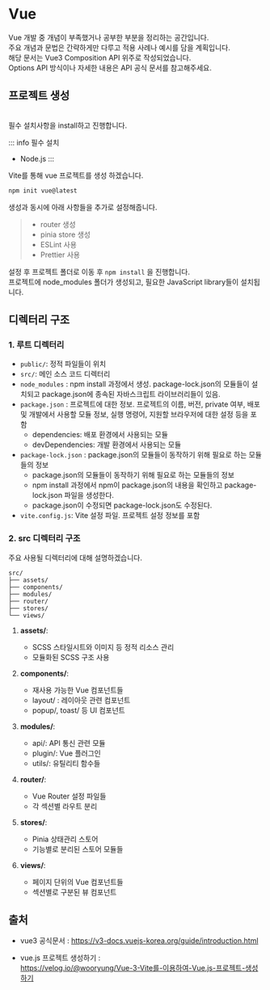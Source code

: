
# Vue  

Vue 개발 중 개념이 부족했거나 공부한 부분을 정리하는 공간입니다.   
주요 개념과 문법은 간략하게만 다루고 적용 사례나 예시를 담을 계획입니다.    
해당 문서는 Vue3 Composition API 위주로 작성되었습니다.     
Options API 방식이나 자세한 내용은 API 공식 문서를 참고해주세요. 


## 프로젝트 생성 
<br>
필수 설치사항을 install하고 진행합니다.

::: info 필수 설치
- Node.js
:::


<!-- 
::: tip
This is a tip.
:::

::: warning
This is a warning.
:::

::: danger
This is a dangerous warning.
:::

::: details
This is a details block.
::: -->


Vite를 통해 vue 프로젝트를 생성 하겠습니다.      


```bash
npm init vue@latest
```

생성과 동시에 아래 사항들을 추가로 설정해줍니다.      

> - router 생성
> - pinia store 생성 
> - ESLint 사용
> - Prettier 사용


설정 후 프로젝트 폴더로 이동 후 `npm install` 을 진행합니다.        
프로젝트에 node_modules 폴더가 생성되고, 필요한 JavaScript library들이 설치됩니다.

## 디렉터리 구조


### 1. 루트 디렉터리
- `public/`: 정적 파일들이 위치
- `src/`: 메인 소스 코드 디렉터리
- `node_modules` : npm install 과정에서 생성. package-lock.json의 모듈들이 설치되고
    package.json에 종속된 자바스크립트 라이브러리들이 있음.
- `package.json` : 프로젝트에 대한 정보. 프로젝트의 이름, 버전, private 여부, 배포 및 개발에서 사용할 모듈 정보, 실행 명령어, 지원할 브라우저에 대한 설정 등을 포함
    - dependencies: 배포 환경에서 사용되는 모듈
    - devDependencies: 개발 환경에서 사용되는 모듈
- `package-lock.json` : package.json의 모듈들이 동작하기 위해 필요로 하는 모듈들의 정보
    - package.json의 모듈들이 동작하기 위해 필요로 하는 모듈들의 정보
    - npm install 과정에서 npm이 package.json의 내용을 확인하고 package-lock.json 파일을 생성한다.
    - package.json이 수정되면 package-lock.json도 수정된다.
- `vite.config.js`: Vite 설정 파일. 프로젝트 설정 정보를 포함






### 2. src 디렉터리 구조

주요 사용될 디렉터리에 대해 설명하겠습니다.

```
src/
├── assets/
├── components/
├── modules/
├── router/
├── stores/
└── views/
```



1. **assets/**: 
   - SCSS 스타일시트와 이미지 등 정적 리소스 관리
   - 모듈화된 SCSS 구조 사용

2. **components/**: 
   - 재사용 가능한 Vue 컴포넌트들
   - layout/ : 레이아웃 관련 컴포넌트
   - popup/, toast/ 등 UI 컴포넌트

3. **modules/**: 
   - api/: API 통신 관련 모듈
   - plugin/: Vue 플러그인
   - utils/: 유틸리티 함수들

4. **router/**: 
   - Vue Router 설정 파일들
   - 각 섹션별 라우트 분리

5. **stores/**: 
   - Pinia 상태관리 스토어
   - 기능별로 분리된 스토어 모듈들

6. **views/**: 
   - 페이지 단위의 Vue 컴포넌트들
   - 섹션별로 구분된 뷰 컴포넌트






## 출처

- vue3 공식문서 : https://v3-docs.vuejs-korea.org/guide/introduction.html

- vue.js 프로젝트 생성하기 :    
 https://velog.io/@wooryung/Vue-3-Vite를-이용하여-Vue.js-프로젝트-생성하기